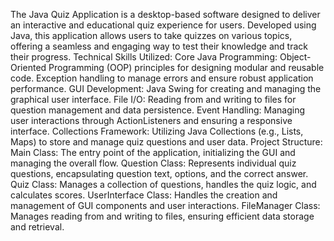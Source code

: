 The Java Quiz Application is a desktop-based software designed to deliver an interactive and educational quiz experience for users. Developed using Java, this application allows users to take quizzes on various topics, offering a seamless and engaging way to test their knowledge and track their progress.
Technical Skills Utilized:
Core Java Programming:
Object-Oriented Programming (OOP) principles for designing modular and reusable code.
Exception handling to manage errors and ensure robust application performance.
GUI Development:
Java Swing for creating and managing the graphical user interface.
File I/O:
Reading from and writing to files for question management and data persistence.
Event Handling:
Managing user interactions through ActionListeners and ensuring a responsive interface.
Collections Framework:
Utilizing Java Collections (e.g., Lists, Maps) to store and manage quiz questions and user data.
Project Structure:
Main Class: The entry point of the application, initializing the GUI and managing the overall flow.
Question Class: Represents individual quiz questions, encapsulating question text, options, and the correct answer.
Quiz Class: Manages a collection of questions, handles the quiz logic, and calculates scores.
UserInterface Class: Handles the creation and management of GUI components and user interactions.
FileManager Class: Manages reading from and writing to files, ensuring efficient data storage and retrieval.

